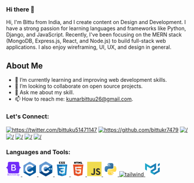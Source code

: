 ### Hi there 👋

Hi, I'm Bittu from India, and I create content on Design and Development. I have a strong passion for learning languages and frameworks like Python, Django, and JavaScript. Recently, I've been focusing on the MERN stack (MongoDB, Express.js, React, and Node.js) to build full-stack web applications. I also enjoy wireframing, UI, UX, and design in general.

## About Me

- 🌱 I’m currently learning and improving web development skills.
- 👯 I’m looking to collaborate on open source projects.
- 💬 Ask me about my skill.
- 📫 How to reach me: kumarbittuu26@gmail.com.

<h3 align="left">Let's Connect:</h3>
<p align="left">
<a href="https://twitter.com/https://twitter.com/bittuku51471147" target="blank"><img align="center" src="https://raw.githubusercontent.com/rahuldkjain/github-profile-readme-generator/master/src/images/icons/Social/twitter.svg" alt="https://twitter.com/bittuku51471147" height="30" width="40" /></a>
<a href="https://linkedin.com/in/https://github.com/bittukr7479" target="blank"><img align="center" src="https://raw.githubusercontent.com/rahuldkjain/github-profile-readme-generator/master/src/images/icons/Social/linked-in-alt.svg" alt="https://github.com/bittukr7479" height="30" width="40" /></a>
<a href="https://stackoverflow.com/users//" target="blank"><img align="center" src="https://raw.githubusercontent.com/rahuldkjain/github-profile-readme-generator/master/src/images/icons/Social/stack-overflow.svg" alt="/" height="30" width="40" /></a>
<a href="https://fb.com//" target="blank"><img align="center" src="https://raw.githubusercontent.com/rahuldkjain/github-profile-readme-generator/master/src/images/icons/Social/facebook.svg" alt="/" height="30" width="40" /></a>
<a href="https://instagram.com//" target="blank"><img align="center" src="https://raw.githubusercontent.com/rahuldkjain/github-profile-readme-generator/master/src/images/icons/Social/instagram.svg" alt="/" height="30" width="40" /></a>
<a href="https://www.hackerearth.com//" target="blank"><img align="center" src="https://raw.githubusercontent.com/rahuldkjain/github-profile-readme-generator/master/src/images/icons/Social/hackerearth.svg" alt="/" height="30" width="40" /></a>
<a href="https://discord.gg//" target="blank"><img align="center" src="https://raw.githubusercontent.com/rahuldkjain/github-profile-readme-generator/master/src/images/icons/Social/discord.svg" alt="/" height="30" width="40" /></a>
</p>


### Languages and Tools:

<p align="left">
  <a href="https://getbootstrap.com" target="_blank" rel="noreferrer">
    <img src="https://raw.githubusercontent.com/devicons/devicon/master/icons/bootstrap/bootstrap-plain-wordmark.svg" alt="bootstrap" width="40" height="40"/>
  </a>
  <a href="https://www.cprogramming.com/" target="_blank" rel="noreferrer">
    <img src="https://raw.githubusercontent.com/devicons/devicon/master/icons/c/c-original.svg" alt="c" width="40" height="40"/>
  </a>
  <a href="https://www.w3schools.com/cpp/" target="_blank" rel="noreferrer">
    <img src="https://raw.githubusercontent.com/devicons/devicon/master/icons/cplusplus/cplusplus-original.svg" alt="cplusplus" width="40" height="40"/>
  </a>
  <a href="https://www.w3schools.com/css/" target="_blank" rel="noreferrer">
    <img src="https://raw.githubusercontent.com/devicons/devicon/master/icons/css3/css3-original-wordmark.svg" alt="css3" width="40" height="40"/>
  </a>
  <a href="https://www.w3.org/html/" target="_blank" rel="noreferrer">
    <img src="https://raw.githubusercontent.com/devicons/devicon/master/icons/html5/html5-original-wordmark.svg" alt="html5" width="40" height="40"/>
  </a>
  <a href="https://developer.mozilla.org/en-US/docs/Web/JavaScript" target="_blank" rel="noreferrer">
    <img src="https://raw.githubusercontent.com/devicons/devicon/master/icons/javascript/javascript-original.svg" alt="javascript" width="40" height="40"/>
  </a>
  <a href="https://www.python.org" target="_blank" rel="noreferrer">
    <img src="https://raw.githubusercontent.com/devicons/devicon/master/icons/python/python-original.svg" alt="python" width="40" height="40"/>
  </a>
  <a href="https://tailwindcss.com/" target="_blank" rel="noreferrer">
    <img src="https://www.vectorlogo.zone/logos/tailwindcss/tailwindcss-icon.svg" alt="tailwind" width="40" height="40"/>
  </a>
  <img src="https://raw.githubusercontent.com/devicons/devicon/master/icons/materialui/materialui-original.svg" alt="cplusplus" width="40" height="40">
</p>
